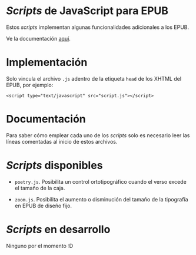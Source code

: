 # *Scripts* de JavaScript para EPUB

Estos *scripts* implementan algunas funcionalidades
adicionales a los EPUB.

Ve la documentación [aquí](https://nikazhenya.github.io/pecas/html/js.html).

# Implementación

Solo vincula el archivo `.js` adentro de la etiqueta
`head` de los XHTML del EPUB, por ejemplo:

    <script type="text/javascript" src="script.js"></script>

# Documentación

Para saber cómo emplear cada uno de los *scripts*
solo es necesario leer las líneas comentadas al
inicio de estos archivos.

# *Scripts* disponibles

* `poetry.js`. Posibilita un control ortotipográfico
cuando el verso excede el tamaño de la caja.

* `zoom.js`. Posibilita el aumento o disminución
del tamaño de la tipografía en EPUB de diseño fijo.

# *Scripts* en desarrollo

Ninguno por el momento :D

